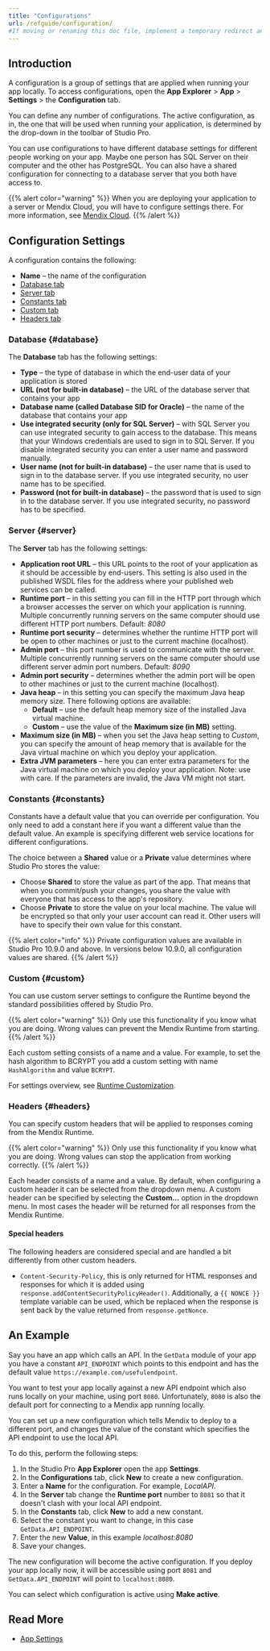 ```yaml
---
title: "Configurations"
url: /refguide/configuration/
#If moving or renaming this doc file, implement a temporary redirect and let the respective team know they should update the URL in the product. See Mapping to Products for more details.
---
```


## Introduction

A configuration is a group of settings that are applied when running your app locally. To access configurations, open the **App Explorer** > **App** > **Settings** > the **Configuration** tab. 

You can define any number of configurations. The active configuration, as in, the one that will be used when running your application, is determined by the drop-down in the toolbar of Studio Pro.

You can use configurations to have different database settings for different people working on your app. Maybe one person has SQL Server on their computer and the other has PostgreSQL. You can also have a shared configuration for connecting to a database server that you both have access to.

{{% alert color="warning" %}}
When you are deploying your application to a server or Mendix Cloud, you will have to configure settings there. For more information, see [Mendix Cloud](/developerportal/deploy/mendix-cloud-deploy/).
{{% /alert %}}

## Configuration Settings 

A configuration contains the following:

* **Name** – the name of the configuration
* [Database tab](#database) 
* [Server tab](#server)
* [Constants tab](#constants)
* [Custom tab](#custom)
* [Headers tab](#headers)

### Database {#database}

The **Database** tab has the following settings:

* **Type** – the type of database in which the end-user data of your application is stored
* **URL (not for built-in database)** – the URL of the database server that contains your app
* **Database name (called Database SID for Oracle)** – the name of the database that contains your app
* **Use integrated security (only for SQL Server)** – with SQL Server you can use integrated security to gain access to the database. This means that your Windows credentials are used to sign in to SQL Server. If you disable integrated security you can enter a user name and password manually.
* **User name (not for built-in database)** – the user name that is used to sign in to the database server. If you use integrated security, no user name has to be specified.
* **Password (not for built-in database)** – the password that is used to sign in to the database server. If you use integrated security, no password has to be specified.

### Server {#server}

The **Server** tab has the following settings:

* **Application root URL** – this URL points to the root of your application as it should be accessible by end-users. This setting is also used in the published WSDL files for the address where your published web services can be called.
* **Runtime port** – in this setting you can fill in the HTTP port through which a browser accesses the server on which your application is running. Multiple concurrently running servers on the same computer should use different HTTP port numbers. Default: *8080*
* **Runtime port security** – determines whether the runtime HTTP port will be open to other machines or just to the current machine (localhost).
* **Admin port** – this port number is used to communicate with the server. Multiple concurrently running servers on the same computer should use different server admin port numbers. Default: *8090*
* **Admin port security** – determines whether the admin port will be open to other machines or just to the current machine (localhost).
* **Java heap** – in this setting you can specify the maximum Java heap memory size. There following options are available:
    * **Default** – use the default heap memory size of the installed Java virtual machine.
    * **Custom** – use the value of the **Maximum size (in MB)** setting.
* **Maximum size (in MB)** – when you set the Java heap setting to *Custom*, you can specify the amount of heap memory that is available for the Java virtual machine on which you deploy your application.
* **Extra JVM parameters** – here you can enter extra parameters for the Java virtual machine on which you deploy your application. Note: use with care. If the parameters are invalid, the Java VM might not start.

### Constants {#constants}

Constants have a default value that you can override per configuration. You only need to add a constant here if you want a different value than the default value. An example is specifying different web service locations for different configurations.

The choice between a **Shared** value or a **Private** value determines where Studio Pro stores the value:

* Choose **Shared** to store the value as part of the app. That means that when you commit/push your changes, you share the value with everyone that has access to the app's repository.
* Choose **Private** to store the value on your local machine. The value will be encrypted so that only your user account can read it. Other users will have to specify their own value for this constant.

{{% alert color="info" %}}
Private configuration values are available in Studio Pro 10.9.0 and above. In versions below 10.9.0, all configuration values are shared.
{{% /alert %}}

### Custom {#custom}

You can use custom server settings to configure the Runtime beyond the standard possibilities offered by Studio Pro.

{{% alert color="warning" %}}
Only use this functionality if you know what you are doing. Wrong values can prevent the Mendix Runtime from starting.
{{% /alert %}}

Each custom setting consists of a name and a value. For example, to set the hash algorithm to BCRYPT you add a custom setting with name `HashAlgorithm` and value `BCRYPT`.

For settings overview, see [Runtime Customization](/refguide/custom-settings/).

### Headers {#headers}

You can specify custom headers that will be applied to responses coming from the Mendix Runtime. 

{{% alert color="warning" %}}
Only use this functionality if you know what you are doing. Wrong values can stop the application from working correctly.
{{% /alert %}}

Each header consists of a name and a value. By default, when configuring a custom header it can be selected from the dropdown menu. A custom header can be specified by selecting the **Custom...** option in the dropdown menu. In most cases the header will be returned for all responses from the Mendix Runtime.

#### Special headers

The following headers are considered special and are handled a bit differently from other custom headers.

* `Content-Security-Policy`, this is only returned for HTML responses and responses for which it is added using `response.addContentSecurityPolicyHeader()`. Additionally, a `{{ NONCE }}` template variable can be used, which be replaced when the response is sent back by the value returned from `response.getNonce`.


## An Example

Say you have an app which calls an API. In the `GetData` module of your app you have a constant `API_ENDPOINT` which points to this endpoint and has the default value `https://example.com/usefulendpoint`.

You want to test your app locally against a new API endpoint which also runs locally on your machine, using port `8080`. Unfortunately, `8080` is also the default port for connecting to a Mendix app running locally.

You can set up a new configuration which tells Mendix to deploy to a different port, and changes the value of the constant which specifies the API endpoint to use the local API.

To do this, perform the following steps:

1. In the Studio Pro **App Explorer** open the app **Settings**.
2. In the **Configurations** tab, click **New** to create a new configuration.
3. Enter a **Name** for the configuration. For example, *LocalAPI*.
4. In the **Server** tab change the **Runtime port** number to `8081` so that it doesn't clash with your local API endpoint.
5. In the **Constants** tab, click **New** to add a new constant.
6. Select the constant you want to change, in this case `GetData.API_ENDPOINT`.
7. Enter the new **Value**, in this example *localhost:8080*
8. Save your changes.

The new configuration will become the active configuration. If you deploy your app locally now, it will be accessible using port `8081` and `GetData.API_ENDPOINT` will point to `localhost:8080`.

You can select which configuration is active using **Make active**.

## Read More

* [App Settings](/refguide/app-settings/)
